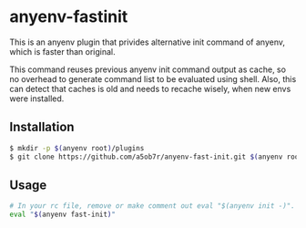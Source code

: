 # anyenv-fastinit

This is an anyenv plugin that privides alternative init command of anyenv,
which is faster than original.

This command reuses previous anyenv init command output as cache, so no
overhead to generate command list to be evaluated using shell. Also, this can
detect that caches is old and needs to recache wisely, when new envs were
installed.

## Installation

```sh
$ mkdir -p $(anyenv root)/plugins
$ git clone https://github.com/a5ob7r/anyenv-fast-init.git $(anyenv root)/plugins/anyenv-update
```

## Usage

```sh
# In your rc file, remove or make comment out eval "$(anyenv init -)".
eval "$(anyenv fast-init)"
```

